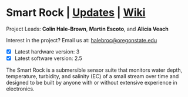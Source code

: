 # Smart Rock | [Updates](https://github.com/OPEnSLab-OSU/OPEnS-Lab-Home/wiki/smart-rock-updates) | [Wiki](https://github.com/OPEnSLab-OSU/OPEnS-Lab-Home/wiki/Smart-Rock)
Project Leads: **Colin Hale-Brown**, **Martin Escoto**, and **Alicia Veach**

Interest in the project? Email us at: halebroc@oregonstate.edu

- [x] Latest hardware version: 3
- [x] Latest software version: 2.5

The Smart Rock is a submersible sensor suite that monitors water depth, temperature, turbidity, and salinity (EC) of a small stream over time and designed to be built by anyone with or without extensive experience in electronics.

<!--

## Smart Rock Validation
 
<details>
<summary>Show Hardware Requirements</summary>

**Hardware Requirements**

* Acrylic cap forms watertight seal with the union fitting.
* No lose components inside the Smart Rock.
* Sensors are robust enough to be deployed for one or more deployments.
* Electronics are accessible and easy to maintain.
* Materials used will not pollute or damage the environment. 
* Can withstand freezing temperatures.
* Have reliable mounting points for fixing the Smart Rock during testing and deployment.
</details>

<details>
<summary>Show Electronics Requirements</summary>

**Electronics Requirements**

* EC Sensor is reporting consistent data.
* Turbidity sensor is reporting consistent data.
* MS5803 can sense pressure reliably
* MS5803 can sense temperature reliably  
* Battery life could last 4 months or more with default/ recommended settings.
* Sensor Data can be reliably be stored.
* All wires have unique connectors to make miss-wiring impossible.
</details>

<details>
<summary>Show Software Requirements</summary>

**Software Requirements**

* Smart Rock can sleep for prolonged battery life.
* Set RTC through serial. 
* Records time along with data.
* With the use of the onboard switch, the Smart Rock has two modes.
* Settings for modes must be configurable.
* Code is robust enough to run without error for 3-6 months.
</details>

## Bill of Materials

<details>
<summary>Show Bill of Materials</summary>

**Bill of Materials**

Kits | Type
---- | ----
A | Fully Assembled
B | To be Assembled
C | In house parts only

**Mechanical**

Item Description | Notes | Quantity per 1 SR | Part Number | Dist. Website | In kits 
------ | ------ | ------ | ------- | ------ | ------ 
PVC Pipe (Quantity in inches) | 2.5" pipe | 4.125 | 5AFJ8 | [Grainger](https://www.grainger.com/product/GRAINGER-APPROVED-Pipe-5AFJ8?) | A,B
PVC Union Fitting | Only part of the fitting is used, cemented onto pipe | 1 | 457-025 | [SupplyHouse](https://www.supplyhouse.com/Spears-457-025-2-1-2-PVC-Sch-40-Socket-Union-w-Buna-N-O-ring) | A,B
PVC Cap Fitting | Cemented onto pipe | 1 | 447-025 | [SupplyHouse](https://www.supplyhouse.com/Spears-447-025-2-1-2-PVC-Schedule-40-Cap) | A,B
Acrylic_Faceplate | Laser cut from 1/4" extruded acrylic. | 1 | #### | [McMasterCarr](https://www.mcmaster.com/8560K357/) | A,B,C
Sled_Base | Laser cut from 1/8" extruded acrylic. | 1 | #### | [McMasterCarr](https://www.mcmaster.com/8589K43/) | A,B,C
Electronics_Mount | Laser cut from 1/8" extruded acrylic. | 1 | #### | [McMasterCarr](https://www.mcmaster.com/8589K43/) | A,B,C
Turbidity_Mount | Laser cut from 1/8" extruded acrylic. | 1 | #### | [McMasterCarr](https://www.mcmaster.com/8589K43/) | A,B,C
3" Velcro Cable Tie |  | 1 | 4330221319 | [Amazon](https://www.amazon.com/dp/B00QMMKY8I/) | A,B
Battery_Mount | 3D Printed | 1 | #### |  | A,B,C
Turbidity_Cover | 3D Printed | 1 | #### |  | A,B,C
Rail_Outside | 3D Printed | 1 | #### |  | A,B,C
Rail_Inside | 3D Printed | 1 | #### |  | A,B,C
8mm M3 Screw |  | 2 | 91292A112 | [McMasterCarr](https://www.mcmaster.com/91292a112) | A,B
10mm M3 Screw |  | 4 | 91292A113 | [McMasterCarr](https://www.mcmaster.com/91292A113/) | A,B
M3 Nut |  | 10 | 91828A211 | [McmasterCarr](https://www.mcmaster.com/91828A211/) | A,B

**Electrical**

Item Description | Notes | Quantity per 1 SR | Part Number | Dist. Website | In kits 
------ | ------ | ------ | ------- | ------ | ------ 
Feather M0 Basic Proto | Microcontroller | 1 | 2772 | [Adafruit](https://www.adafruit.com/product/2772) | A,B
Hypnos Board | Data logging, system power, real time clock. | 1 | #### |  | A,B,C
MicroSD Card with adapter | For storing data in Hypnos. | 1 | #### | [Amazon](https://www.amazon.com/SanDisk-Mobile-MicroSDHC-SDSDQM-B35A-Adapter/dp/B004ZIENBA/) | A,B
CR1220 Coin Cell | For keeping time when battery is removed. | 1 | 54ZU79 | [Grainger](https://www.grainger.com/product/GRAINGER-APPROVED-1220-54ZU79) | A,B
Battery Charger | Charge lipo battery cell | 1 | 1304 | [Adafruit](https://www.adafruit.com/product/1304) | A,B
Lithium Ion Battery | 3.7V 2200mAh | 1 | 1781 | [Adafruit](https://www.adafruit.com/product/1304) | A,B
3-pin JST Cable | 100mm long | 1 | 4336 | [Adafruit](https://www.adafruit.com/product/4336) | A,B
Short Male Header | For Hypnos and Feather Boards | 2 | 3002 | [Adafruit](https://www.adafruit.com/product/3002) | A,B
Short Female Header | For Hypnos and EC Breakout Boards | 2 | 2940 | [Adafruit](https://www.adafruit.com/product/2940) | A,B
OsmoPod | MS5803 and EC | 1 | #### |  | A,B,C
EC Breakout Board | Main Board | 1 | #### |  | A,B,C

**Assembly, Calibration, and Deployment**

Item Description | Notes | Quantity per 1 SR | Part Number | Dist. Website | In kits 
------ | ------ | ------ | ------- | ------ | ------ 
Lead-free Solder | 
Epoxy | 
Super Glue |
Popsicle Stick |
30 mL Cups |
3 mL Pipette
DI Rinse Pouch |
10 μS/cm calibration pouch |
447 μS/cm calibration pouch |
1213 μS/cm calibration pouch |
Desicant Packets | 

</details>

## Assembly Guide

<details>
<summary>Show Materials</summary>

#### Materials

* Smart Rock Enclosure
* Turbidity Sensor kit
* Acrylic Faceplate
* Hypnos
* Feather
* EC Breakout Board
* Sled_Base
* Turbidity_Mount
* Electronics_Mount
* Turbidity_Cover
* Battery_Mount
* Rails (Inside and Out)
* M3 screw 8mm (2x)
* M3 screw 10mm (4x)
* M3 nut (10x)
* SD Card (16gb)
* CR1220 Button Cell
* 3" velcro strap


Aditional Materials
* Super Glue
* Marine Epoxy

</details>

<details>
<summary> End Cap Procedure </summary>

***Assemble End Cap***

1. Prep the Turbidity sensor and. For the Turbidity sensor, trim the two mounting holes off. For the Make sure all wires are are un clipped or outof te way..

2. Cut the tip of the marine epoxy with scissors - *be careful as it will ooze after opening*

3. Mix 15 ml of marine epoxy in a 30 ml cup using a popsicle stick.

4. Apply marine epoxy around the edge of the turbidity sensor.

5. On the faceplate, apply super glue around the turbidity sensor's hole on the inside face where the turbidity sensor will contact the acrylic faceplate.

6. Insert the turbidity sensor into the hole. The black plastic peg should point directly at the slot on the faceplate.

7. Press the turbidity sensor into the hole and hold until the super glue sets. If necessary, use the popsicle stick to move or add epoxy to turbidity sensor to create a good seal on the inside.

8. On the outside of the acrylic plate, apply epoxy around the outside of the sensor. 

9. On the top of the two pillars of the sensor apply super glue, cover the sensor with the 3D printed cover to the sensor and hold it for a minute giving the sensor a chance to stick in place.

10. If needed, use the popsicle stick to move or apply more epoxy to the sensor cover.

11. Set somewhere safe to dry for at least 4 hours, overnight if possible.

***Assemble the Sled***

1. Find the top and bottom of the sled and align the rail with its indicator on the bottom of the sled. Apply super glue to the top of the rail and using the indicator and front ed

1. To start assembling the sled, populate the Turbidity and EC Breakout Mounts with 10mm M3 screws and capture them with nuts.

2. Add the PCBs onto their stand-offs and capture them with another nut.

3. Matching the tabs and corresponding slots, attach the EC Breakout Mount and the battery Mount together fitting the velcro into the provided channel.

3. Slip the turbidity mount onto the battery mount and onto the remaining tabs.

4. Drop the assembly onto the sled and mount with the two 8mm M3 screws captured with nuts on the underside of the Smart Rock.
 
</details>

## Test Procedures
<details>
<summary>Test for Leaks</summary>

1. Start by removing the sled if it is installed in the smart rock and preparing a tub or bucket of water.

2. Add the acrylic faceplate and seal union fitting with an empty smart rock. 

3. Completely submerge the Smart Rock in water and hold it there for 30 seconds.

4. Check for leaks and water pooling inside the Smart Rock. If there are none resubmerge for 3 to 5 minutes.

5. Check for water inside the Smart Rock, if none can be seen then unscrew the union fitting and check that the o-ring is compressed and making a complete seal, the faceplate should stick to the capsule if the seal is sticking.

6. If there is no water inside the smart rock it is not leaking.

</details>

<details>
<summary>Test EC Breakout Board</summary>

</details>

<details>
<summary>Test and Calibrate the Turbidity Sensor</summary>

</details>

<details>
<summary>Test and Calibrate the EC and MS5803 Sensors</summary>

</details>

<details>
<summary> </summary>

</details>

## Operation Guide

-->
